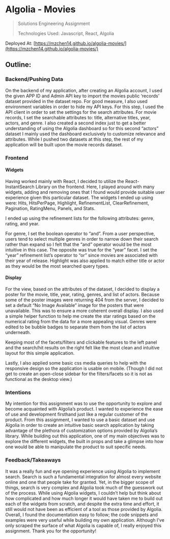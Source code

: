 # Algolia - Movies

> Solutions Engineering Assignment
>
> Technologies Used: Javascript, React, Algolia

Deployed At: [https://mzchen14.github.io/algolia-movies/](https://mzchen14.github.io/algolia-movies/)

## Outline:

### Backend/Pushing Data

On the backend of my application, after creating an Algolia account, I used the given APP ID and Admin API key to import the movies public ‘records’ dataset provided in the dataset repo. For good measure, I also used environment variables in order to hide my API keys. For this step, I used the API client in order to set the settings for the search attributes. For movie records, I set the searchable attributes to: title, alternative titles, year, actors, and genre. I also created a second index just to get a better understanding of using the Algolia dashboard so for this second “actors” dataset I mainly used the dashboard exclusively to customize relevance and attributes. While I pushed two datasets at this step, the rest of my application will be built upon the movie records dataset.

### Frontend

#### Widgets

Having worked mainly with React, I decided to utilize the React-InstantSearch Library on the frontend. Here, I played around with many widgets, adding and removing ones that I found would provide suitable user experience given this particular dataset. The widgets I ended up using were: Hits, HitsPerPage, Highlight, RefinementList, ClearRefinement, Pagination, RatingMenu, Panels, and Stats.

I ended up using the refinement lists for the following attributes: genre, rating, and year.

For genre, I set the boolean operator to “and”. From a user perspective, users tend to select multiple genres in order to narrow down their search rather than expand so I felt that the “and” operator would be the most intuitive in this case. The opposite was true for the “year” facet. I set the “year” refinement list’s operator to “or” since movies are associated with their year of release. Highlight was also applied to match either title or actor as they would be the most searched query types.

#### Display

For the view, based on the attributes of the dataset, I decided to display a poster for the movie, title, year, rating, genres, and list of actors. Because some of the poster images were returning 404 from the server, I decided to set a default “No Image Available” image for the posters that were unavailable. This was to ensure a more coherent overall display. I also used a simple helper function to help me create the star ratings based on the numerical rating from the data for a more appealing visual. Genres were edited to be bubble badges to separate them from the list of actors underneath.

Keeping most of the facets/filters and clickable features to the left panel and the search/hit results on the right felt like the most clean and intuitive layout for this simple application.

Lastly, I also applied some basic css media queries to help with the responsive design so the application is usable on mobile. (Though I did not get to create an open-close sidebar for the filters/facets so it is not as functional as the desktop view.)

### Intentions

My intention for this assignment was to use the opportunity to explore and become acquainted with Algolia’s product. I wanted to experience the ease of use and development firsthand just like a regular customer of the product. From this assignment, I wanted to use a basic dataset and use Algolia in order to create an intuitive basic search application by taking advantage of the plethora of customization options provided by Algolia’s library. While building out this application, one of my main objectives was to explore the different widgets, the built in props and take a glimpse into how one would be able to manipulate the product to suit specific needs.

### Feedback/Takeaways

It was a really fun and eye opening experience using Algolia to implement search. Search is such a fundamental integration for almost every website online and one that people take for granted. Yet, in the bigger scope of things, search is very complex and Algolia took much of the guesswork out of the process. While using Algolia widgets, I couldn’t help but think about how complicated and how much longer it would have taken me to build out each of the widgets from scratch, and despite the extra time and effort, it still would not have been as efficient of a tool as those provided by Algolia. Overall, I found the documentation easy to follow; the code snippets and examples were very useful while building my own application. Although I've only scraped the surface of what Algolia is capable of, I really enjoyed this assignment. Thank you for the opportunity!
